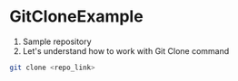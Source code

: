 # GitCloneExample
1. Sample repository
2. Let's understand how to work with Git Clone command

```bash
git clone <repo_link>
```
